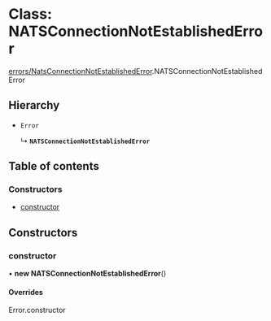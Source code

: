 # Class: NATSConnectionNotEstablishedError

[errors/NatsConnectionNotEstablishedError](../modules/errors_NatsConnectionNotEstablishedError.md).NATSConnectionNotEstablishedError

## Hierarchy

- `Error`

  ↳ **`NATSConnectionNotEstablishedError`**

## Table of contents

### Constructors

- [constructor](errors_NatsConnectionNotEstablishedError.NATSConnectionNotEstablishedError.md#constructor)

## Constructors

### constructor

• **new NATSConnectionNotEstablishedError**()

#### Overrides

Error.constructor

